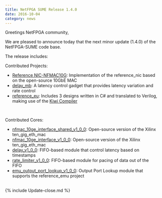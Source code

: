 ```yaml
---
title: NetFPGA SUME Release 1.4.0
date: 2016-10-04
category: news
---
```


Greetings NetFPGA community,

We are pleased to announce today that the next minor update (1.4.0) of the NetFPGA-SUME code base.

The release includes:

Contributed Projects:
- [Reference NIC-NFMAC10G](https://github.com/forconesi/nfmac10g#nfmac10g-open-source-10gbe-mac-for-fpgas): Implementation of the reference_nic based on the open-source 10GbE MAC
- [delay_mb](https://github.com/NetFPGA/NetFPGA-SUME-public/wiki/Latency-Gadget:-delay_mb-Contrib-Project): A latency control gadget that provides latency variation and rate control
- [reference_eu](https://github.com/NetFPGA/NetFPGA-SUME-public/wiki/Reference_emu-Contrib-Project): Includes 3 designs written in C# and translated to Verilog, making use of the [Kiwi Compiler](http://www.cl.cam.ac.uk/research/srg/han/hprls/orangepath/kiwic.html)

<br>

Contributed Cores:
- [nfmac_10ge_interface_shared_v1_0_0](https://github.com/forconesi/nfmac10g#nfmac10g-open-source-10gbe-mac-for-fpgas): Open-source version of the Xilinx ten_gig_eth_mac
- [nfmac_10ge_interface_v1_0_0](https://github.com/forconesi/nfmac10g#nfmac10g-open-source-10gbe-mac-for-fpgas): Open-source version of the Xilinx ten_gig_eth_mac
- [delay_v1_0_0](https://github.com/NetFPGA/NetFPGA-SUME-public/wiki/Delay-Contrib-Core): FIFO-based module that control latency based on timestamps
- [rate_limiter_v1_0_0](https://github.com/NetFPGA/NetFPGA-SUME-public/wiki/Rate-Limiter-Contrib-Core): FIFO-based module for pacing of data out of the FIFO
- [emu_output_port_lookup_v1_0_0](https://github.com/NetFPGA/NetFPGA-SUME-public/wiki/Reference_emu-Contrib-Project): Output Port Lookup module that supports the reference_emu project

<br>
{% include Update-close.md %}
